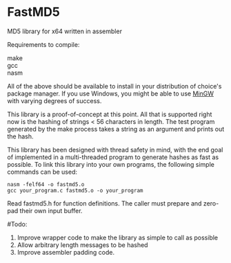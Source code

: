 # FastMD5
MD5 library for x64 written in assembler

Requirements to compile:

make  
gcc  
nasm  

All of the above should be available to install in your distribution of choice's package manager. If you use Windows, you might be able to use [MinGW](http://www.mingw.org) with varying degrees of success.

This library is a proof-of-concept at this point. All that is supported right now is the hashing of strings < 56 characters in length. The test program generated by the make process takes a string as an argument and prints out the hash. 

This library has been designed with thread safety in mind, with the end goal of implemented in a multi-threaded program to generate hashes as fast as possible. To link this library into your own programs, the following simple commands can be used:

```
nasm -felf64 -o fastmd5.o
gcc your_program.c fastmd5.o -o your_program
```

Read fastmd5.h for function definitions. The caller must prepare and zero-pad their own input buffer.

#Todo:

1. Improve wrapper code to make the library as simple to call as possible
2. Allow arbitrary length messages to be hashed
3. Improve assembler padding code. 
